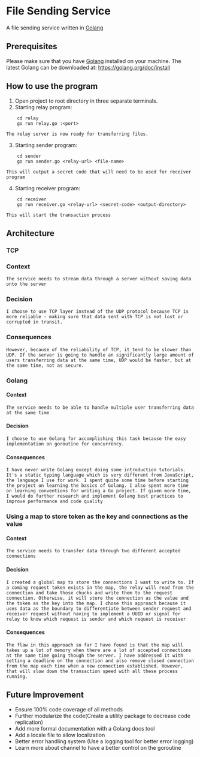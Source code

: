 # File Sending Service
A file sending service written in [Golang](https://golang.org/)

## Prerequisites
Please make sure that you have [Golang](https://golang.org/doc/) installed on your machine. The latest Golang can be downloaded at: https://golang.org/doc/install

## How to use the program
1. Open project to root directory in three separate terminals.
2. Starting relay program:
```
    cd relay
    go run relay.go :<port>
```
    The relay server is now ready for transferring files.
3. Starting sender program:
```
    cd sender
    go run sender.go <relay-url> <file-name>
```
    This will output a secret code that will need to be used for receiver program
4. Starting receiver program:
```
    cd receiver
    go run receiver.go <relay-url> <secret-code> <output-directory>
```
    This will start the transaction process

## Architecture
### TCP

### Context
    The service needs to stream data through a server without saving data onto the server
### Decision
    I choose to use TCP layer instead of the UDP protocol because TCP is more reliable - making sure that data sent with TCP is not lost or corrupted in transit.
### Consequences
    However, because of the reliability of TCP, it tend to be slower than UDP. If the server is going to handle an significantly large amount of users transferring data at the same time, UDP would be faster, but at the same time, not as secure.

### Golang

#### Context
    The service needs to be able to handle multiple user transferring data at the same time

#### Decision
    I choose to use Golang for accomplishing this task because the easy implementation on goroutine for concurrency.
#### Consequences
    I have never write Golang except doing some introduction tutorials. It's a static typing language which is very different from JavaScript, the language I use for work. I spent quite some time before starting the project on learning the basics of Golang. I also spent more time on learning conventions for writing a Go project. If given more time, I would do further research and implement Golang best practices to improve performance and code quality

### Using a map to store token as the key and connections as the value

#### Context
    The service needs to transfer data through two different accepted connections

#### Decision
    I created a global map to store the connections I want to write to. If a coming request token exists in the map, the relay will read from the connection and take those chucks and write them to the request connection. Otherwise, it will store the connection as the value and the token as the key into the map. I chose this approach because it uses data as the boundary to differentiate between sender request and receiver request without having to implement a UUID or signal for relay to know which request is sender and which request is receiver

#### Consequences
    The flaw in this approach so far I have found is that the map will takes up a lot of memory when there are a lot of accepted connections at the same time going though the server. I have addressed it with setting a deadline on the connection and also remove closed connection from the map each time when a new connection established. However, that will slow down the transaction speed with all these process running.


## Future Improvement
- Ensure 100% code coverage of all methods
- Further modularize the code(Create a utility package to decrease code replication)
- Add more formal documentation with a Golang docs tool
- Add a locale file to allow localization
- Better error handling system (Use a logging tool for better error logging)
- Learn more about channel to have a better control on the goroutine
